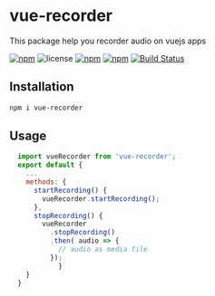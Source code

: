 # vue-recorder

This package help you recorder audio on vuejs apps


[![npm](https://img.shields.io/npm/v/vue-recorder.svg)](https://www.npmjs.com/package/vue-recorder) ![license](https://img.shields.io/github/license/khofaai/vue-recorder.svg) [![npm](https://img.shields.io/npm/dw/vue-recorder.svg)](https://www.npmjs.com/package/vue-recorder) [![npm](https://img.shields.io/npm/dt/vue-recorder.svg)](https://www.npmjs.com/package/vue-recorder) [![Build Status](https://travis-ci.org/khofaai/vue-recorder.svg?branch=master)](https://travis-ci.org/khofaai/vue-recorder)

## Installation

```bash
npm i vue-recorder
```

## Usage

```javascript
  import vueRecorder from 'vue-recorder';
  export default {
    ...
    methods: {
      startRecording() {
        vueRecorder.startRecording();
      },
      stopRecording() {
        vueRecorder
          .stopRecording()
          .then( audio => {
            // audio as media file
          });
			}
    }
  }
```